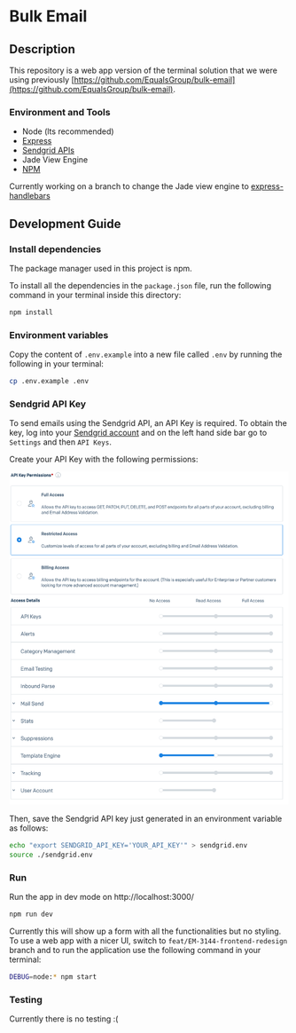 # Bulk Email 

## Description 
This repository is a web app version of the terminal solution that we were using previously [https://github.com/EqualsGroup/bulk-email](https://github.com/EqualsGroup/bulk-email). 


### Environment and Tools
- Node (lts recommended)
- [Express](https://expressjs.com/)
- [Sendgrid APIs](https://sendgrid.com/docs/api-reference/)
- Jade View Engine
- [NPM](https://www.npmjs.com/)

Currently working on a branch to change the Jade view engine to [express-handlebars](https://github.com/ericf/express-handlebars)

## Development Guide
 
### Install dependencies 

The package manager used in this project is npm. 

To install all the dependencies in the `package.json` file, run the following command in your terminal inside this directory:

```bash
npm install
```

### Environment variables

Copy the content of `.env.example` into a new file called `.env` by running the following in your terminal:

```bash
cp .env.example .env
```

### Sendgrid API Key

To send emails using the Sendgrid API, an API Key is required. To obtain the key, log into your [Sendgrid account](https://sendgrid.com) and on the left hand side bar go to `Settings` and then `API Keys`.

Create your API Key with the following permissions:


<img src=".github/img/sendgrid-api-key-permissions.png" width="550" height="600">

Then, save the Sendgrid API key just generated in an environment variable as follows:

```bash
echo "export SENDGRID_API_KEY='YOUR_API_KEY'" > sendgrid.env
source ./sendgrid.env
```

### Run

Run the app in dev mode on http://localhost:3000/

```bash
npm run dev
```

Currently this will show up a form with all the functionalities but no styling. To use a web app with a nicer UI, switch to `feat/EM-3144-frontend-redesign` branch and to run the application use the following command in your terminal:

```bash
DEBUG=node:* npm start
```


### Testing

Currently there is no testing :(
